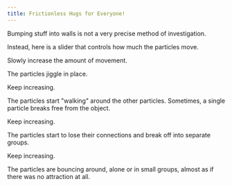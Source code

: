 ```yaml
---
title: Frictionless Hugs for Everyone!
---
```


<script>
    var sim = createSimulation({
        initialize: function(simulation) {
            var p = simulation.parameters;
            p.friction = 0;
            p.thermostatTemperature = 0;
            p.thermostatDeterministicStrength = 1;
            setBoxWidth(simulation, 50);

            var particleCount = 37;

            for (var particleIndex = 0; particleIndex < particleCount; particleIndex++) {
                var particle = new Particle();
                hexagonalLatticePosition(particle.position, particleIndex, 2);
                addParticle(simulation, particle);
            }


            var displacement = v2.alloc();
            var displacementMagnitude = 0.01;
            for (var particleIndex = 0; particleIndex < simulation.particles.length; particleIndex++) {
                var particle = simulation.particles[particleIndex];
                v2.set(displacement, randomGaussian(), randomGaussian());
                v2.scaleAndAdd(particle.position, particle.position, 
                    displacement, displacementMagnitude);
            }
            v2.free(displacement);

            var ljInteraction = new LennardJonesInteraction();
            ljInteraction.strength = 10;
            setInteraction(simulation, 0, 0, ljInteraction);

            setToolbarAvailableTools(simulation.toolbar, ["move"]);
        }
    });
</script>

Bumping stuff into walls is not a very precise method of investigation.

Instead, here is a slider that controls how much the particles move.

<script>
    // TODO: maybe have buttons for critical temperatures
    createSliderHere({
        initialValue: sim.parameters.thermostatTemperature,
        min: 0, max: 20,
        minLabel: "No movement", maxLabel: "A lot",
        transform: function(x) { return (x * x)},
        inverseTransform: function(x) { return Math.sqrt(x) },
        update: function (value)
        {
            sim.parameters.thermostatTemperature = value;
        }
    });
</script>

Slowly increase the amount of movement.

<script>
    cue(function()
    {
        return (sim.parameters.thermostatTemperature > 0.5);
    });
    endStep();
</script>

The particles jiggle in place.

Keep increasing.

<script>
    cue(function()
    {
        return (sim.parameters.thermostatTemperature > 2.7);
    });
    endStep();
</script>

The particles start "walking" around the other particles. Sometimes, a single particle breaks free from the object.

Keep increasing.

<script>
    cue(function()
    {
        return (sim.parameters.thermostatTemperature > 4.5);
    });
    endStep();
</script>

The particles start to lose their connections and break off into separate groups.

Keep increasing.

<script>
    cue(function()
    {
        return (sim.parameters.thermostatTemperature >= 15);
    });
    endStep();
</script>

The particles are bouncing around, alone or in small groups, almost as if there was no attraction at all.


